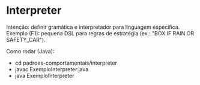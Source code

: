 # Interpreter

Intenção: definir gramática e interpretador para linguagem específica.
Exemplo (F1): pequena DSL para regras de estratégia (ex.: "BOX IF RAIN OR SAFETY_CAR").

Como rodar (Java):
- cd padroes-comportamentais/interpreter
- javac ExemploInterpreter.java
- java ExemploInterpreter
